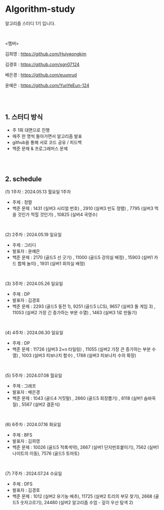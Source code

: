# Algorithm-study
알고리즘 스터디 1기 입니다.

<br>


<멤버>


김희영 : https://github.com/Huiyeongkim

김경호 : https://github.com/sgn07124

배은경 : https://github.com/euunrud

윤예은 : https://github.com/YunYeEun-124

<br>
<br>


## 1. 스터디 방식
- 주 1회 대면으로 진행
- 매주 한 명씩 돌아가면서 알고리즘 발표
- github을 통해 서로 코드 공유 / 피드백
- 백준 문제 & 프로그래머스 문제

<br>
<br>




## 2. schedule
(1) 1주차 : 2024.05.13 월요일 1주차
- 주제 : 정렬
- 백준 문제 :
 1431 (실버3 시리얼 번호) , 2910 (실버3 빈도 정렬) , 7795 (실버3 먹을 것인가 먹힐 것인가) , 10825 (실버4 국영수)


<br>

(2) 2주차 : 2024.05.19 일요일
- 주제 : 그리디
- 발표자 : 윤예은
- 백준 문제 :
 2170	(골드5 선 긋기) , 11000 (골드5 강의실 배정) , 15903 (실버1 카드 합체 놀이) , 1931	(실버1 회의실 배정)

<br>

(3) 3주차 : 2024.05.26 일요일
- 주제 : DP
- 발표자 : 김경호
- 백준 문제 :
 2293 (골드5 동전 1), 9251	(골드5 LCS), 9657	(실버3 돌 게임 3) , 11053	(실버2 가장 긴 증가하는 부분 수열) , 1463	(실버3 1로 만들기)

<br>

(4) 4주차 : 2024.06.30 일요일
- 주제 : DP
- 백준 문제 :
  11726	(실버3 2×n 타일링) , 11055	(실버2 가장 큰 증가하는 부분 수열) , 1003	(실버3 피보나치 함수) , 1788	(실버3 피보나치 수의 확장)


<br>

(5) 5주차 : 2024.07.08 월요일
- 주제 : 그래프
- 발표자 : 배은경
- 백준 문제 :
  1043	(골드4 거짓말) , 2660 (골드5 회장뽑기) , 6118	(실버1 숨바꼭질) , 5567 (실버2 결혼식)


<br>

(6) 6주차 : 2024.07.16 화요일
- 주제 : BFS
- 발표자 : 김희영
- 백준 문제 :
   10026 (골드5 적록색약), 2667 (실버1	단지번호붙이기), 7562	(실버1 나이트의 이동), 7576	(골드5 토마토)


<br>

(7) 7주차 : 2024.07.24 수요일
- 주제 : DFS
- 발표자 : 김경호
- 백준 문제 : 
1012	(실버2 유기농 배추), 11725	(실버2 트리의 부모 찾기), 2668	(골드5 숫자고르기), 24480	(실버2 알고리즘 수업 - 깊이 우선 탐색 2)



  
  



<br>

<br>


